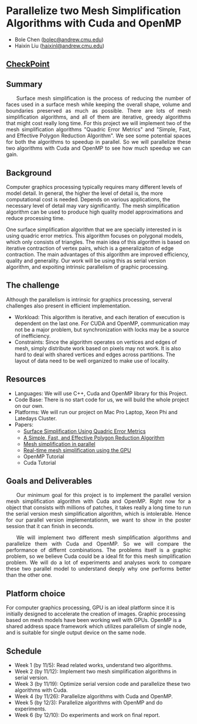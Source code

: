 # Parallelize two Mesh Simplification Algorithms with Cuda and OpenMP

- Bole Chen (bolec@andrew.cmu.edu)
- Haixin Liu (haixinl@andrew.cmu.edu)

## [CheckPoint](./checkpoint.md)

## Summary

<p align="justify">&emsp;&emsp;Surface mesh simplification is the process of reducing the number of faces used in a surface mesh while keeping the overall shape, volume and boundaries preserved as much as possible. There are lots of mesh simplification algorithms, and all of them are iterative, greedy algorithms that might cost really long time. For this project we will implement two of the mesh simplification algorithms "Quadric Error Metrics" and "Simple, Fast, and Effective Polygon Reduction Algorithm". We see some potential spaces for both the algorithms to speedup in parallel. So we will parallelize these two algorithms with Cuda and OpenMP to see how much speedup we can gain.</p> 

## Background

Computer graphics processing typically requires many different levels of model detail. In general, the higher the level of detail is, the more computational cost is needed. Depends on various applications, the necessary level of detail may vary significantly. The mesh simplification algorithm can be used to produce high quality model approximations and reduce processing time.

One surface simplification algorithm that we are specially interested in is using quadric error metrics. This algorithm focuses on polygonal models, which only consists of triangles. The main idea of this algorithm is based on iterative contraction of vertex pairs, which is a generalizaiton of edge contraction. The main advantages of this algorithm are improved efficiency, quality and generality. Our work will be using this as serial version algorithm, and expoiting intrinsic parallelism of graphic processing.

## The challenge

Although the parallelism is intrinsic for graphics processing, serveral challenges also present in efficient implementation.
- Workload: This algorithm is iterative, and each iteration of execution is dependent on the last one. For CUDA and OpenMP, communication may not be a major problem, but synchronization with locks may be a source of inefficiency.
- Constraints: Since the algorithm operates on vertices and edges of mesh, simply distribute work based on pixels may not work. It is also hard to deal with shared vertices and edges across partitions. The layout of data need to be well organized to make use of locality.

## Resources

- Languages: We will use C++, Cuda and OpenMP library for this Project. 
- Code Base: There is no start code for us, we will build the whole project on our own.
- Platforms: We will run our project on Mac Pro Laptop, Xeon Phi and Latedays Cluster.
- Papers:
  + [Surface Simpliﬁcation Using Quadric Error Metrics](https://people.eecs.berkeley.edu/~jrs/meshpapers/GarlandHeckbert2.pdf)
  + [A Simple, Fast, and Effective Polygon Reduction Algorithm](http://pds26.egloos.com/pds/201402/12/11/gdmag.pdf)
  + [Mesh simplification in parallel](https://pdfs.semanticscholar.org/ee52/0300bcbfcd768943d1734357d507c9e6b4d0.pdf)
  + [Real-time mesh simplification using the GPU](https://dl.acm.org/citation.cfm?id=1230128)
  + OpenMP Tutorial
  + Cuda Tutorial

## Goals and Deliverables

<p align="justify">&emsp;&emsp;Our minimum goal for this project is to implement the parallel version mesh simplification algorithm with Cuda and OpenMP. Right now for a object that consists with millions of patches, it takes really a long time to run the serial version mesh simplification algorithm, which is intolerable. Hence for our parallel version implementationm, we want to show in the poster session that it can finish in seconds.</p>

<p align="justify">&emsp;&emsp;We will implement two different mesh simplification algorithms and parallelize them with Cuda and OpenMP. So we will compare the performance of differnt combinations. The problems itself is a graphic problem, so we believe Cuda could be a ideal fit for this mesh simplification problem. We will do a lot of experiments and analyses work to compare these two parallel model to understand deeply why one performs better than the other one. </p>

## Platform choice 

For computer graphics processing, GPU is an ideal platform since it is initially designed to accelerate the creation of images.
Graphic processing based on mesh models have been working well with GPUs.
OpenMP is a shared address space framework which utilizes parallelism of single node, and is suitable for single output device on the same node.

## Schedule

- Week 1 (by 11/5):  Read related works, understand two algorithms.
- Week 2 (by 11/12): Implement two mesh simplification algorithms in serial version.
- Week 3 (by 11/19): Optimize serial version code and parallelize these two algorithms with Cuda.
- Week 4 (by 11/26): Parallelize algorithms with Cuda and OpenMP.
- Week 5 (by 12/3):  Parallelize algorithms with OpenMP and do experiments.
- Week 6 (by 12/10): Do experiments and work on final report.
